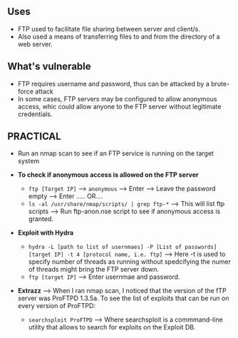 ## Uses
* FTP used to facilitate file sharing between server and client/s.
* Also used a means of transferring files to and from the directory of a web server.

## What's vulnerable
* FTP requires username and password, thus can be attacked by a brute-force attack
* In some cases, FTP servers may be configured to allow anonymous access, whic could allow anyone to the FTP server without legitimate credentials.

## PRACTICAL
* Run an nmap scan to see if an FTP service is running on the target system
* **To check if anonymous access is allowed on the FTP server**
  * `ftp [Target IP]` --> `anonymous` --> Enter --> Leave the password empty --> Enter ..... OR....
  *  `ls -al /usr/share/nmap/scripts/ | grep ftp-*` --> This will list ftp scripts --> Run ftp-anon.nse script to see if anonymous access is granted.
 
* **Exploit with Hydra**
  * `hydra -L [path to list of usernmaes] -P [List of passwords] [target IP] -t 4 [protocol name, i.e. ftp]` --> Here -t is used to specify number of threads as running without spedcifying the numer of threads might bring the FTP server down.
  * `ftp [target IP]` --> Enter usernmae and password.
 
* **Extrazz** --> When I ran nmap scan, I noticed that the version of the fTP server was ProFTPD 1.3.5a. To see the list of exploits that can be run on every version of ProFTPD:
  * `searchsploit ProFTPD`  --> Where searchsploit is a commmand-line utility that allows to search for exploits on the Exploit DB.
